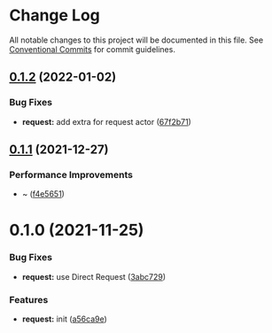 # Change Log

All notable changes to this project will be documented in this file.
See [Conventional Commits](https://conventionalcommits.org) for commit guidelines.

## [0.1.2](https://github.com/zxeryu/react-start/compare/@react-start/request@0.1.1...@react-start/request@0.1.2) (2022-01-02)

### Bug Fixes

- **request:** add extra for request actor ([67f2b71](https://github.com/zxeryu/react-start/commit/67f2b713a40004d7af45e0afb9ddb245781af653))

## [0.1.1](https://github.com/zxeryu/react-start/compare/@react-start/request@0.1.0...@react-start/request@0.1.1) (2021-12-27)

### Performance Improvements

- ~ ([f4e5651](https://github.com/zxeryu/react-start/commit/f4e56519124ac3518784144ea120a290eb081bd6))

# 0.1.0 (2021-11-25)

### Bug Fixes

- **request:** use Direct Request ([3abc729](https://github.com/zxeryu/react-start/commit/3abc729b2f902f75496b4b4a160a3c98203713c9))

### Features

- **request:** init ([a56ca9e](https://github.com/zxeryu/react-start/commit/a56ca9eba5cdd8c8e5ddec8bb515c574cb4c0f2d))
